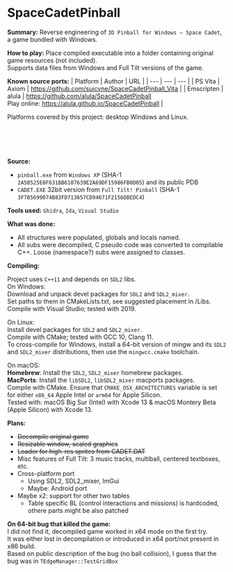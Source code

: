 # SpaceCadetPinball
**Summary:** Reverse engineering of `3D Pinball for Windows – Space Cadet`, a game bundled with Windows.

**How to play:** Place compiled executable into a folder containing original game resources (not included).\
Supports data files from Windows and Full Tilt versions of the game.

**Known source ports:**
| Platform | Author | URL |
| --- | --- | --- |
| PS Vita | Axiom | <https://github.com/suicvne/SpaceCadetPinball_Vita> |
| Emscripten | alula | <https://github.com/alula/SpaceCadetPinball> <br> Play online: https://alula.github.io/SpaceCadetPinball |

Platforms covered by this project: desktop Windows and Linux.
\
\
\
\
\
\
**Source:**
 * `pinball.exe` from `Windows XP` (SHA-1 `2A5B525E0F631BB6107639E2A69DF15986FB0D05`) and its public PDB
 * `CADET.EXE` 32bit version from `Full Tilt! Pinball` (SHA-1 `3F7B5699074B83FD713657CD94671F2156DBEDC4`)

**Tools used:** `Ghidra`, `Ida`, `Visual Studio`

**What was done:**
 * All structures were populated, globals and locals named.
 * All subs were decompiled, C pseudo code was converted to compilable C++. Loose (namespace?) subs were assigned to classes.

**Compiling:**

Project uses `C++11` and depends on `SDL2` libs.\
On Windows:\
Download and unpack devel packages for `SDL2` and `SDL2_mixer`.\
Set paths to them in CMakeLists.txt, see suggested placement in /Libs.\
Compile with Visual Studio; tested with 2019. 

On Linux:\
Install devel packages for `SDL2` and `SDL2_mixer`.\
Compile with CMake; tested with GCC 10, Clang 11.\
To cross-compile for Windows, install a 64-bit version of mingw and its `SDL2` and `SDL2_mixer` distributions, then use the `mingwcc.cmake` toolchain. 

On macOS:\
**Homebrew**: Install the `SDL2`, `SDL2_mixer` homebrew packages.\
**MacPorts**: Install the `libSDL2`, `libSDL2_mixer` macports packages.\
Compile with CMake. Ensure that `CMAKE_OSX_ARCHITECTURES` variable is set for either `x86_64` Apple Intel or `arm64` for Apple Silicon.\
Tested with: macOS Big Sur (Intel) with Xcode 13 & macOS Montery Beta (Apple Silicon) with Xcode 13.

**Plans:**
 * ~~Decompile original game~~
 * ~~Resizable window, scaled graphics~~
 * ~~Loader for high-res sprites from CADET.DAT~~
 * Misc features of Full Tilt: 3 music tracks, multiball, centered textboxes, etc.
 * Cross-platform port
   * Using SDL2, SDL2_mixer, ImGui
   * Maybe: Android port
 * Maybe x2: support for other two tables 
   * Table specific BL (control interactions and missions) is hardcoded, othere parts might be also patched

**On 64-bit bug that killed the game:**\
I did not find it, decompiled game worked in x64 mode on the first try.\
It was either lost in decompilation or introduced in x64 port/not present in x86 build.\
Based on public description of the bug (no ball collision), I guess that the bug was in `TEdgeManager::TestGridBox`
